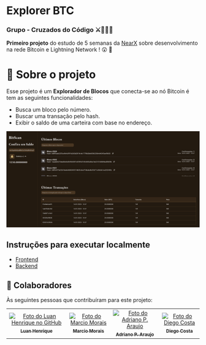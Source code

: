 # Explorer BTC
### Grupo - Cruzados do Código ⚔️🎲👩‍💻



**Primeiro projeto** do estudo de 5 semanas da [NearX](https://nearx.com.br/pt/home) sobre desenvolvimento na rede Bitcoin e Lightning Network ! 😲 🚀

# 🤺 Sobre o projeto

Esse projeto é um **Explorador de Blocos** que conecta-se ao nó Bitcoin é tem as seguintes funcionalidades: 

  -  Busca um bloco pelo número.
  -  Buscar uma transação pelo hash.
  -  Exibir o saldo de uma carteira com base no endereço.


![Logo do explorador Bitcoin](./frontend-explorador-bitcoin/src/assets/btc-explorer.png)


## Instruções para executar localmente

- [Frontend](https://github.com/dev-araujo/dojo-bitcoin/blob/main/frontend-explorador-bitcoin/README.md)
- [Backend](https://github.com/dev-araujo/dojo-bitcoin/blob/main/server/README.md) 


## 🤝 Colaboradores

Às seguintes pessoas que contribuíram para este projeto:

<table>
  <tr>
    <td align="center">
      <a href="https://github.com/Luan-Web3" title="Luan Henrique">
        <img src="https://avatars.githubusercontent.com/u/190740246?v=4" width="100px;" alt="Foto do Luan Henrique
 no GitHub"/><br>
        <sub>
          <b>Luan Henrique</b>
        </sub>
      </a>
    </td>
    <td align="center">
      <a href="https://github.com/profmarciojmorais" title="Marcio Morais">
        <img src="https://avatars.githubusercontent.com/u/136830648?v=4" width="100px;" alt="Foto do Marcio Morais"/><br>
        <sub>
          <b>Marcio Morais</b>
        </sub>
      </a>
    </td>
    <td align="center">
      <a href="https://github.com/dev-araujo" title="Adriano P. Araujo">
        <img src="https://avatars.githubusercontent.com/u/97068163?v=4" width="100px;" alt="Foto do Adriano P. Araujo"/><br>
        <sub>
          <b>Adriano P. Araujo</b>
        </sub>
      </a>
    </td>
      <td align="center">
      <a href="https://github.com/costaadiego1989" title="Diego Costa">
        <img src="https://avatars.githubusercontent.com/u/92276509?v=4" width="100px;" alt="Foto do Diego Costa"/><br>
        <sub>
          <b>Diego Costa</b>
        </sub>
      </a>
    </td>
  </tr>
</table>
